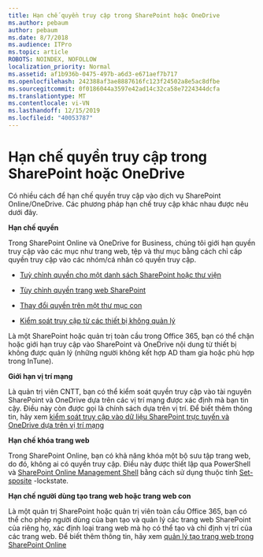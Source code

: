 ```yaml
---
title: Hạn chế quyền truy cập trong SharePoint hoặc OneDrive
ms.author: pebaum
author: pebaum
ms.date: 8/7/2018
ms.audience: ITPro
ms.topic: article
ROBOTS: NOINDEX, NOFOLLOW
localization_priority: Normal
ms.assetid: af1b936b-0475-497b-a6d3-e671aef7b717
ms.openlocfilehash: 242388af3ae8887616fc123f24502a8e5ac8dfbe
ms.sourcegitcommit: 0f0186044a3597e42ad14c32ca58e7224344dcfa
ms.translationtype: MT
ms.contentlocale: vi-VN
ms.lasthandoff: 12/15/2019
ms.locfileid: "40053787"
---
```

# <a name="restrict-access-in-sharepoint-or-onedrive"></a>Hạn chế quyền truy cập trong SharePoint hoặc OneDrive

Có nhiều cách để hạn chế quyền truy cập vào dịch vụ SharePoint Online/OneDrive. Các phương pháp hạn chế truy cập khác nhau được nêu dưới đây. 

**Hạn chế quyền**

Trong SharePoint Online và OneDrive for Business, chúng tôi giới hạn quyền truy cập vào các mục như trang web, tệp và thư mục bằng cách chỉ cấp quyền truy cập vào các nhóm/cá nhân có quyền truy cập.

- [Tuỳ chỉnh quyền cho một danh sách SharePoint hoặc thư viện](https://support.office.com/article/Customize-permissions-for-a-SharePoint-list-or-library-02d770f3-59eb-4910-a608-5f84cc297782)

- [Tùy chỉnh quyền trang web SharePoint](https://docs.microsoft.com/sharepoint/customize-sharepoint-site-permissions)

- [Thay đổi quyền trên một thư mục con](https://support.office.com/article/Change-the-permissions-on-a-subfolder-5427BD7C-F20A-4F75-8CF2-5359DD45A1A6)

- [Kiểm soát truy cập từ các thiết bị không quản lý](https://docs.microsoft.com/sharepoint/control-access-from-unmanaged-devices)

Là một SharePoint hoặc quản trị toàn cầu trong Office 365, bạn có thể chặn hoặc giới hạn truy cập vào SharePoint và OneDrive nội dung từ thiết bị không được quản lý (những người không kết hợp AD tham gia hoặc phù hợp trong InTune).

**Giới hạn vị trí mạng**

Là quản trị viên CNTT, bạn có thể kiểm soát quyền truy cập vào tài nguyên SharePoint và OneDrive dựa trên các vị trí mạng được xác định mà bạn tin cậy. Điều này còn được gọi là chính sách dựa trên vị trí. Để biết thêm thông tin, hãy xem [kiểm soát truy cập vào dữ liệu SharePoint trực tuyến và OneDrive dựa trên vị trí mạng](https://docs.microsoft.com/sharepoint/control-access-based-on-network-location)

**Hạn chế khóa trang web** 

Trong SharePoint Online, bạn có khả năng khóa một bộ sưu tập trang web, do đó, không ai có quyền truy cập. Điều này được thiết lập qua PowerShell và [SharePoint Online Management Shell](https://docs.microsoft.com/powershell/sharepoint/sharepoint-online/connect-sharepoint-online?view=sharepoint-ps) bằng cách sử dụng thuộc tính [Set-sposite](https://docs.microsoft.com/powershell/module/sharepoint-online/set-sposite?view=sharepoint-ps) -lockstate.

**Hạn chế người dùng tạo trang web hoặc trang web con**

Là một quản trị SharePoint hoặc quản trị viên toàn cầu Office 365, bạn có thể cho phép người dùng của bạn tạo và quản lý các trang web SharePoint của riêng họ, xác định loại trang web mà họ có thể tạo và chỉ định vị trí của các trang web. Để biết thêm thông tin, hãy xem [quản lý tạo trang web trong SharePoint Online](https://docs.microsoft.com/sharepoint/manage-site-creation)

